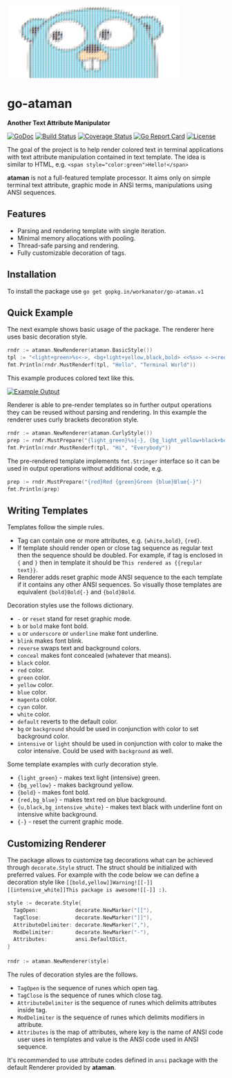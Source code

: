 ![Gopher Ataman](https://github.com/workanator/repo-faces/blob/main/go-ataman/main.png)

# go-ataman
**Another Text Attribute Manipulator**

[![GoDoc](https://godoc.org/gopkg.in/workanator/go-ataman.v1?status.svg)](https://godoc.org/gopkg.in/workanator/go-ataman.v1)
[![Build Status](https://travis-ci.org/workanator/go-ataman.svg?branch=master)](https://travis-ci.org/workanator/go-ataman)
[![Coverage Status](https://coveralls.io/repos/github/workanator/go-ataman/badge.svg?branch=master)](https://coveralls.io/github/workanator/go-ataman?branch=master)
[![Go Report Card](https://goreportcard.com/badge/github.com/workanator/go-ataman)](https://goreportcard.com/report/github.com/workanator/go-ataman)
[![License](https://img.shields.io/dub/l/vibe-d.svg)](https://github.com/workanator/go-ataman/blob/master/LICENSE)

The goal of the project is to help render colored text in terminal applications
with text attribute manipulation contained in text template.
The idea is similar to HTML, e.g. `<span style="color:green">Hello!</span>`

**ataman** is not a full-featured template processor. It aims only on simple
terminal text attribute, graphic mode in ANSI terms, manipulations using
ANSI sequences.

## Features

- Parsing and rendering template with single iteration.
- Minimal memory allocations with pooling.
- Thread-safe parsing and rendering.
- Fully customizable decoration of tags.

## Installation

To install the package use `go get gopkg.in/workanator/go-ataman.v1`

## Quick Example

The next example shows basic usage of the package. The renderer here uses
basic decoration style.

```go
rndr := ataman.NewRenderer(ataman.BasicStyle())
tpl := "<light+green>%s<->, <bg+light+yellow,black,bold> <<%s>> <-><red>!"
fmt.Println(rndr.MustRenderf(tpl, "Hello", "Terminal World"))

```

This example produces colored text like this.

[![Example Output](https://s24.postimg.org/cpl13bvp1/2017-05-19_15.56.34.png)](https://postimg.org/image/6onc6992p/)

Renderer is able to pre-render templates so in further output operations they
can be reused without parsing and rendering. In this example the renderer uses
curly brackets decoration style.

```go
rndr := ataman.NewRenderer(ataman.CurlyStyle())
prep := rndr.MustPrepare("{light_green}%s{-}, {bg_light_yellow+black+bold} <%s> {-}{red}!")
fmt.Println(rndr.MustRenderf(tpl, "Hi", "Everybody"))
```

The pre-rendered template implements `fmt.Stringer` interface so it can be used
in output operations without additional code, e.g.

```go
prep := rndr.MustPrepare("{red}Red {green}Green {blue}Blue{-}")
fmt.Println(prep)
```

## Writing Templates

Templates follow the simple rules.

- Tag can contain one or more attributes, e.g. `{white,bold}`, `{red}`.
- If template should render open or close tag sequence as regular text then
  the sequence should be doubled. For example, if tag is enclosed in `{` and `}`
  then in template it should be `This rendered as {{regular text}}`.
- Renderer adds reset graphic mode ANSI sequence to the each template if it
  contains any other ANSI sequences. So visually those templates are equivalent
  `{bold}Bold{-}` and `{bold}Bold`.

Decoration styles use the follows dictionary.

* `-` or `reset` stand for reset graphic mode.
* `b` or `bold` make font bold.
* `u` or `underscore` or `underline` make font underline.
* `blink` makes font blink.
* `reverse` swaps text and background colors.
* `conceal` makes font concealed (whatever that means).
* `black` color.
* `red` color.
* `green` color.
* `yellow` color.
* `blue` color.
* `magenta` color.
* `cyan` color.
* `white` color.
* `default` reverts to the default color.
* `bg` or `background` should be used in conjunction with color to set
  background color.
* `intensive` or `light` should be used in conjunction with color to make
  the color intensive. Could be used with `background` as well.

Some template examples with curly decoration style.

- `{light_green}` - makes text light (intensive) green.
- `{bg_yellow}` - makes background yellow.
- `{bold}` - makes font bold.
- `{red,bg_blue}` - makes text red on blue background.
- `{u,black,bg_intensive_white}` - makes text black with underline font on
  intensive white background.
- `{-}` - reset the current graphic mode.

## Customizing Renderer

The package allows to customize tag decorations what can be achieved through
`decorate.Style` struct. The struct should be initialized with preferred
values. For example with the code below we can define a decoration style
like `[[bold,yellow]]Warning![[-]] [[intensive_white]]This package is awesome![[-]] :)`.

```go
style := decorate.Style{
  TagOpen:            decorate.NewMarker("[["),
  TagClose:           decorate.NewMarker("]]"),
  AttributeDelimiter: decorate.NewMarker(","),
  ModDelimiter:       decorate.NewMarker("-"),
  Attributes:         ansi.DefaultDict,
}

rndr := ataman.NewRenderer(style)
```

The rules of decoration styles are the follows.

- `TagOpen` is the sequence of runes which open tag.
- `TagClose` is the sequence of runes which close tag.
- `AttributeDelimiter` is the sequence of runes which delimits attributes
  inside tag.
- `ModDelimiter` is the sequence of runes which delimits modifiers
  in attribute.
- `Attributes` is the map of attributes, where key is the name of ANSI code
  user uses in templates and value is the ANSI code used in ANSI sequence.

It's recommended to use attribute codes defined in `ansi` package with the
default Renderer provided by **ataman**.
